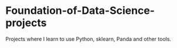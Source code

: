 # Foundation-of-Data-Science-projects
Projects where I learn to use Python, sklearn, Panda and other tools.
